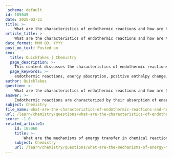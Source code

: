 ```yaml
---
_schema: default
id: 185045
date: 2025-02-21
title: >-
    What are the characteristics of endothermic reactions and how are they represented in energy diagrams?
article_title: >-
    What are the characteristics of endothermic reactions and how are they represented in energy diagrams?
date_format: MMM DD, YYYY
post_on_text: Posted on
seo:
  title: QuickTakes | Chemistry
  page_description: >-
    This content discusses the characteristics of endothermic reactions, including energy absorption, positive enthalpy change, and cooling effects, along with their representation in energy diagrams showcasing the differences in energy levels between reactants and products.
  page_keywords: >-
    endothermic reactions, energy absorption, positive enthalpy change, cooling effect, activation energy, energy diagrams, reactants, products, enthalpy, chemical reactions
author: QuickTakes
question: >-
    What are the characteristics of endothermic reactions and how are they represented in energy diagrams?
answer: >-
    Endothermic reactions are characterized by their absorption of energy from the surroundings, leading to several distinct features:\n\n1. **Energy Absorption**: Endothermic reactions require a continuous input of energy to proceed. This energy is typically absorbed from the surroundings, resulting in a decrease in the temperature of the surroundings. For example, when ammonium nitrate dissolves in water, it absorbs heat, causing the solution to feel cold.\n\n2. **Positive Enthalpy Change**: The enthalpy change ($\Delta H$) for endothermic reactions is positive ($\Delta H > 0$). This indicates that the products of the reaction have higher energy than the reactants. As a result, these reactions are often non-spontaneous under standard conditions, as spontaneous processes tend to favor lower energy states.\n\n3. **Cooling Effect**: Because endothermic reactions absorb heat from their surroundings, they create a cooling effect. This is evident in physical processes such as the melting of ice, where ice absorbs heat to transition from solid to liquid without a change in temperature.\n\n4. **Activation Energy**: Like all chemical reactions, endothermic reactions require a certain amount of energy to initiate the process, known as activation energy ($E_a$). This energy is necessary to break bonds in the reactants and allow the reaction to proceed.\n\n### Representation in Energy Diagrams\n\nEnergy diagrams are graphical representations that illustrate the energy changes throughout a chemical reaction. In the case of endothermic reactions, the energy diagram typically includes the following features:\n\n- **Reactants and Products**: The energy level of the reactants is lower than that of the products. This is visually represented by the reactants starting at a lower point on the energy axis compared to the products.\n\n- **Energy Absorption**: The diagram shows an upward slope from the reactants to the peak, which represents the activation energy barrier that must be overcome for the reaction to proceed. The peak corresponds to the transition state of the reaction.\n\n- **Overall Energy Change**: The difference in energy between the reactants and products is represented by the vertical distance between the two levels. Since the products have higher energy, this distance is positive, indicating that energy has been absorbed from the surroundings.\n\nA typical energy diagram for an endothermic reaction can be illustrated as follows:\n\n$$\n\text{Reactants} \rightarrow \text{Transition State} \rightarrow \text{Products}\n$$\n\nIn summary, endothermic reactions are characterized by their energy absorption, positive enthalpy change, and cooling effect on the surroundings, and they can be effectively represented in energy diagrams that highlight these features.
subject: Chemistry
file_name: what-are-the-characteristics-of-endothermic-reactions-and-how-are-they-represented-in-energy-diagrams.md
url: /learn/chemistry/questions/what-are-the-characteristics-of-endothermic-reactions-and-how-are-they-represented-in-energy-diagrams
score: -1.0
related_article1:
    id: 185060
    title: >-
        What are the mechanisms of energy transfer in chemical reactions?
    subject: Chemistry
    url: /learn/chemistry/questions/what-are-the-mechanisms-of-energy-transfer-in-chemical-reactions
---
```


&nbsp;